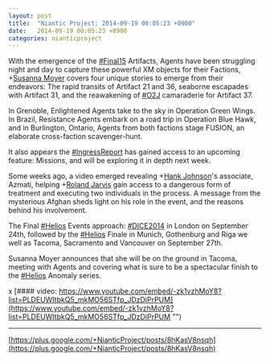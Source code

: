 ```yaml
---
layout: post
title:  "Niantic Project: 2014-09-19 00:05:23 +0900"
date:   2014-09-19 00:05:23 +0900
categories: nianticproject
---
```

With the emergence of the [#Final15](https://plus.google.com/s/%23Final15 "") Artifacts, Agents have been struggling night and day to capture these powerful XM objects for their Factions, +[Susanna Moyer](https://plus.google.com/101560858827970533247 "") covers four unique stories to emerge from their endeavors: The rapid transits of Artifact 21 and 36, seaborne escapades with Artifact 31, and the reawakening of [#O2J](https://plus.google.com/s/%23O2J "") camaraderie for Artifact 37.

In Grenoble, Enlightened Agents take to the sky in Operation Green Wings. In Brazil, Resistance Agents embark on a road trip in Operation Blue Hawk, and in Burlington, Ontario, Agents from both factions stage FUSION, an elaborate cross-faction scavenger-hunt.

It also appears the [#IngressReport](https://plus.google.com/s/%23IngressReport "") has gained access to an upcoming feature: Missions, and will be exploring it in depth next week.

Some weeks ago, a video emerged revealing +[Hank Johnson](https://plus.google.com/117792105926525258257 "")'s associate, Azmati, helping +[Roland Jarvis](https://plus.google.com/103568659333550762891 "") gain access to a dangerous form of treatment and executing two individuals in the process. A message from the mysterious Afghan sheds light on his role in the event, and the reasons behind his involvement.

The Final [#Helios](https://plus.google.com/s/%23Helios "") Events approach: [#DICE2014](https://plus.google.com/s/%23DICE2014 "") in London on September 24th, followed by the [#Helios](https://plus.google.com/s/%23Helios "") Finale in Munich, Gothenburg and Riga we well as Tacoma, Sacramento and Vancouver on September 27th.

Susanna Moyer announces that she will be on the ground in Tacoma, meeting with Agents and covering what is sure to be a spectacular finish to the [#Helios](https://plus.google.com/s/%23Helios "") Anomaly series.

x
[#### video: https://www.youtube.com/embed/-zk1vzhMoY8?list=PLDEUWItbkQ5_mkMO56STfp_JDzDiPrPUM](https://www.youtube.com/embed/-zk1vzhMoY8?list=PLDEUWItbkQ5_mkMO56STfp_JDzDiPrPUM "")
- - -
[https://plus.google.com/+NianticProject/posts/8hKasV8nsqh](https://plus.google.com/+NianticProject/posts/8hKasV8nsqh)
